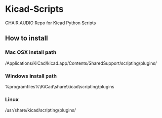 # Kicad-Scripts

CHAIR.AUDIO Repo for Kicad Python Scripts

## How to install

### Mac OSX install path

/Applications/KiCad/kicad.app/Contents/SharedSupport/scripting/plugins/

### Windows install path 

%programfiles%\KiCad\share\kicad\scripting\plugins

### Linux

/usr/share/kicad/scripting/plugins/